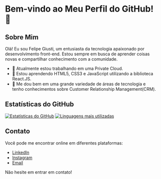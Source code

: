 # Bem-vindo ao Meu Perfil do GitHub! 👋

## Sobre Mim

Olá! Eu sou Felipe Giusti, um entusiasta da tecnologia apaixonado por desenvolvimento front-end. Estou sempre em busca de aprender coisas novas e compartilhar conhecimento com a comunidade.

- 🔭 Atualmente estou trabalhando em uma Private Cloud.
- 🌱 Estou aprendendo HTML5, CSS3 e JavaScript utilizando a biblioteca React.JS.
- 💬 Me dou bem em uma grande variedade de áreas de tecnologia e tenho conhecimentos sobre Customer Relationship Management(CRM).

<!--
## Projetos Destacados

Aqui estão alguns dos projetos nos quais tenho trabalhado recentemente:

- [Projeto 1](link para o projeto)
- [Projeto 2](link para o projeto)
- [Projeto 3](link para o projeto)
-->
## Estatísticas do GitHub

[![Estatísticas do GitHub](https://github-readme-stats.vercel.app/api?username=felipegiusti&show_icons=true&theme=dark)](https://github.com/felipegiusti)
[![Linguagens mais utilizadas](https://github-readme-stats.vercel.app/api/top-langs/?username=felipegiusti&layout=compact&theme=dark)](https://github.com/felipegiusti/github-readme-stats)

## Contato

Você pode me encontrar online em diferentes plataformas:

- [LinkedIn](https://www.linkedin.com/in/felipegiusti2806)
- [Instagram](https://instagram.com/felipegiusti_)
- [Email](felipeegiusti@gmail.com)

Não hesite em entrar em contato!

